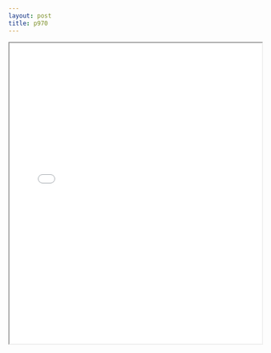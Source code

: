 ```yaml
---
layout: post
title: p970
---
```


<div class="pdf-container">
<iframe src="/ea/assets/pdfs/p970.pdf" height="600" width="100%" allowFullScreen="true"></iframe>
</div>

